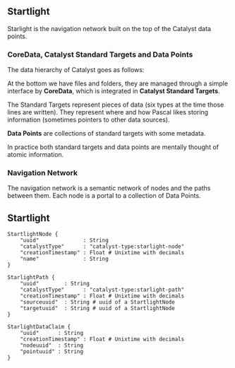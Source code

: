 ## Startlight

Starlight is the navigation network built on the top of the Catalyst data points.

### CoreData, Catalyst Standard Targets and Data Points

The data hierarchy of Catalyst goes as follows:

At the bottom we have files and folders, they are managed through a simple interface by **CoreData**, which is integrated in **Catalyst Standard Targets**.

The Standard Targets represent pieces of data (six types at the time those lines are written). They represent where and how Pascal likes storing information (sometimes pointers to other data sources).

**Data Points** are collections of standard targets with some metadata.

In practice both standard targets and data points are mentally thought of atomic information.

### Navigation Network

The navigation network is a semantic network of nodes and the paths between them. Each node is a portal to a collection of Data Points.

## Startlight

```
StartlightNode {
    "uuid"              : String
    "catalystType"      : "catalyst-type:starlight-node"
    "creationTimestamp" : Float # Unixtime with decimals
    "name"              : String
}

StarlightPath {
    "uuid"        : String
    "catalystType"      : "catalyst-type:starlight-path"
    "creationTimestamp" : Float # Unixtime with decimals
    "sourceuuid"  : String # uuid of a StartlightNode
    "targetuuid"  : String # uuid of a StartlightNode
}

StarlightDataClaim {
    "uuid"      : String
    "creationTimestamp" : Float # Unixtime with decimals
    "nodeuuid"  : String
    "pointuuid" : String
}
```
